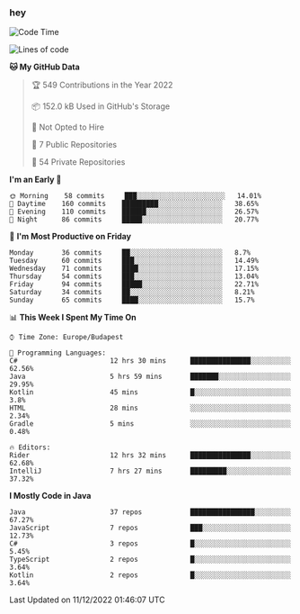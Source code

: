 ### hey

<!--START_SECTION:waka-->
![Code Time](http://img.shields.io/badge/Code%20Time-860%20hrs%2026%20mins-blue)

![Lines of code](https://img.shields.io/badge/From%20Hello%20World%20I%27ve%20Written-568%20Thousand%20lines%20of%20code-blue)

**🐱 My GitHub Data** 

> 🏆 549 Contributions in the Year 2022
 > 
> 📦 152.0 kB Used in GitHub's Storage 
 > 
> 🚫 Not Opted to Hire
 > 
> 📜 7 Public Repositories 
 > 
> 🔑 54 Private Repositories  
 > 
**I'm an Early 🐤** 

```text
🌞 Morning    58 commits     ███░░░░░░░░░░░░░░░░░░░░░░   14.01% 
🌆 Daytime    160 commits    █████████░░░░░░░░░░░░░░░░   38.65% 
🌃 Evening    110 commits    ██████░░░░░░░░░░░░░░░░░░░   26.57% 
🌙 Night      86 commits     █████░░░░░░░░░░░░░░░░░░░░   20.77%

```
📅 **I'm Most Productive on Friday** 

```text
Monday       36 commits     ██░░░░░░░░░░░░░░░░░░░░░░░   8.7% 
Tuesday      60 commits     ███░░░░░░░░░░░░░░░░░░░░░░   14.49% 
Wednesday    71 commits     ████░░░░░░░░░░░░░░░░░░░░░   17.15% 
Thursday     54 commits     ███░░░░░░░░░░░░░░░░░░░░░░   13.04% 
Friday       94 commits     █████░░░░░░░░░░░░░░░░░░░░   22.71% 
Saturday     34 commits     ██░░░░░░░░░░░░░░░░░░░░░░░   8.21% 
Sunday       65 commits     ████░░░░░░░░░░░░░░░░░░░░░   15.7%

```


📊 **This Week I Spent My Time On** 

```text
⌚︎ Time Zone: Europe/Budapest

💬 Programming Languages: 
C#                       12 hrs 30 mins      ███████████████░░░░░░░░░░   62.56% 
Java                     5 hrs 59 mins       ███████░░░░░░░░░░░░░░░░░░   29.95% 
Kotlin                   45 mins             █░░░░░░░░░░░░░░░░░░░░░░░░   3.8% 
HTML                     28 mins             ░░░░░░░░░░░░░░░░░░░░░░░░░   2.34% 
Gradle                   5 mins              ░░░░░░░░░░░░░░░░░░░░░░░░░   0.48%

🔥 Editors: 
Rider                    12 hrs 32 mins      ███████████████░░░░░░░░░░   62.68% 
IntelliJ                 7 hrs 27 mins       █████████░░░░░░░░░░░░░░░░   37.32%

```

**I Mostly Code in Java** 

```text
Java                     37 repos            ████████████████░░░░░░░░░   67.27% 
JavaScript               7 repos             ███░░░░░░░░░░░░░░░░░░░░░░   12.73% 
C#                       3 repos             █░░░░░░░░░░░░░░░░░░░░░░░░   5.45% 
TypeScript               2 repos             █░░░░░░░░░░░░░░░░░░░░░░░░   3.64% 
Kotlin                   2 repos             █░░░░░░░░░░░░░░░░░░░░░░░░   3.64%

```



 Last Updated on 11/12/2022 01:46:07 UTC
<!--END_SECTION:waka-->
